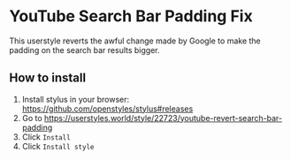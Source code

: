 # YouTube Search Bar Padding Fix

This userstyle reverts the awful change made by Google to make the padding on the search bar results bigger.

## How to install

1. Install stylus in your browser: https://github.com/openstyles/stylus#releases
2. Go to https://userstyles.world/style/22723/youtube-revert-search-bar-padding
3. Click `Install`
4. Click `Install style`